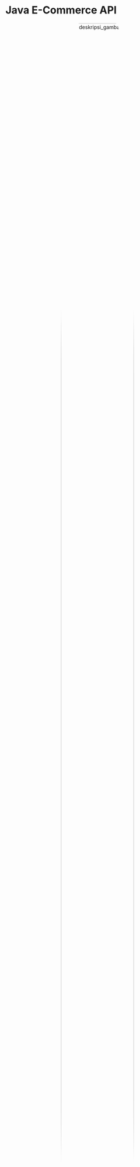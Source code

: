 # Java E-Commerce API

<p align = "center">
<img src = "./img/api.jpg" alt="deskripsi_gambar" style="width: 200px; height: 100%; border-radius: 25%; object-fit: cover">
</p>

## Table of Content

- [About](#about)
- [Identitas](#identitas)
- [Folder Structure](#folder)
- [Library and Module](#library) 
- [Spesifikasi API](#spesifikasi) 
    - [GET Method](#get)
    - [POST Method](#post)
    - [PUT Method](#put)
    - [DELETE Method](#delete)

## About <a name="about"></a>

Java E-commerce API adalah program sederhana yang menyediakan layanan backend untuk aplikasi e-commerce. Program ini memungkinkan aplikasi klien untuk berinteraksi dengan API untuk mengakses dan mengelola data produk, pelanggan, dan pesanan dalam sistem e-commerce.

Program ini dibuat menggunakan Vanilla Java dan bertujuan untuk mengelola data dari database ecommerce melalui penggunaan method GET, POST, PUT, dan DELETE.

Project ini bertujuan untuk memenuhi salah satu tugas dari matakuliah Pemrograman Berbasis Objek - Teknologi Informasi - Universitas Udayana - 2023

## Identitas <a name="identitas"></a>

Nama    : I Putu Eka Putra Juniawan

NIM     : 2205551087

Matkul  : Pemrograman Berbasis Objek (E)

## Folder Structure <a name="folder"></a>

Projek ini terdiri dari beberapa folder sebagai berikut

- `.vscode`: folder untuk menyimpan konfigurasi projek
- `bin`: folder untuk menyimpan file-file biner yang dihasilkan dari proses kompilasi source code Java
- `img`: folder untuk menyimpan gambar-gambar hasil pengujian program
- `lib`: folder untuk menyimpan library
- `Sqlite`: folder untuk menyimpan database
- `src`: folder untuk menyimpan kode program

## Library and Module <a name="library"></a>

`Java E-Commerce API` ini dibangun menggunakan beberapa library modul di antaranya [jackson-databind](https://mvnrepository.com/artifact/com.fasterxml.jackson.core/jackson-databind), [json](https://mvnrepository.com/artifact/org.json/json), dan [sqlite](https://mvnrepository.com/artifact/org.xerial/sqlite-jdbc), 

## Spesifikasi API <a name="spesifikasi"></a>

API ini dapat menjalankan 4 perintah, di antaranya:

### GET <a name="get"></a>

Perintah GET bertujuan untuk mengambil data dari tabel, baik semua data maupun data dengan kondisi tertentu

-   **`localhost:8087/{table}`**

Path untuk GET melihat semua data dalam tabel **`table`**

-   **`localhost:8087/{table}/{id}`**

Path untuk GET melihat semua data dalam tabel **`table`** dengan id **`id`**

-   **`localhost:8087/{table}?{query}`**

Path untuk GET melihat semua data dalam tabel **`table`** dengan kondisi pada **`query`**

#### GET table users

-   **`localhost:8087/users`**

<p align = "center">
<img src = "./img/4.png" alt="deskripsi_gambar" style="width: 300px; height: auto">
</br>
Menampilkan semua data users
</p>

-   **`localhost:8087/users/1`**

<p align = "center">
<img src = "./img/5.png" alt="deskripsi_gambar" style="width: 300px; height: auto">
</br>
Menampilkan users dengan id = 1
</p>

-   **`localhost:8087/users/2`**

<p align = "center">
<img src = "./img/6.png" alt="deskripsi_gambar" style="width: 300px; height: auto">
</br>
Menampilkan users dengan id = 2
</p>

-   **`localhost:8087/users/3`**

<p align = "center">
<img src = "./img/7.png" alt="deskripsi_gambar" style="width: 300px; height: auto">
</br>
Menampilkan users dengan id = 3
</p>

-   **`localhost:8087/users?tipe="Buyer"`**

<p align = "center">
<img src = "./img/8.png" alt="deskripsi_gambar" style="width: 300px; height: auto">
</br>
Menampilkan users dengan tipe buyer
</p>

-   **`localhost:8087/users?tipe="Seller"`**

<p align = "center">
<img src = "./img/9.png" alt="deskripsi_gambar" style="width: 300px; height: auto">
</br>
Menampilkan users dengan tipe seller
</p>

-   **`localhost:8087/users?first_name="Emily"`**

<p align = "center">
<img src = "./img/10.png" alt="deskripsi_gambar" style="width: 300px; height: auto">
</br>
Menampilkan users dengan nama depan Emily
</p>

-   **`localhost:8087/users?last_name="Wilson"`**

<p align = "center">
<img src = "./img/11.png" alt="deskripsi_gambar" style="width: 300px; height: auto">
</br>
Menampilkan users dengan nama belakang Wilson
</p>

#### GET table addresses

-   **`localhost:8087/addresses`**

<p align = "center">
<img src = "./img/12.png" alt="deskripsi_gambar" style="width: 300px; height: auto">
</br>
Menampilkan semua data addresses
</p>

-   **`localhost:8087/addresses/1`**

<p align = "center">
<img src = "./img/13.png" alt="deskripsi_gambar" style="width: 300px; height: auto">
</br>
Menampilkan data addresses dengan id = 1
</p>

-   **`localhost:8087/addresses/2`**

<p align = "center">
<img src = "./img/14.png" alt="deskripsi_gambar" style="width: 300px; height: auto">
</br>
Menampilkan data addresses dengan id = 2
</p>

-   **`localhost:8087/addresses/9`**

<p align = "center">
<img src = "./img/15.png" alt="deskripsi_gambar" style="width: 300px; height: auto">
</br>
Menampilkan data addresses dengan id = 9
</p>

-   **`localhost:8087/addresses?city="Medan"`**

<p align = "center">
<img src = "./img/16.png" alt="deskripsi_gambar" style="width: 300px; height: auto">
</br>
Menampilkan data addresses dengan alamat kota Medan
</p>

-   **`localhost:8087/addresses?tipe="Kantor"`**

<p align = "center">
<img src = "./img/17.png" alt="deskripsi_gambar" style="width: 300px; height: auto">
</br>
Menampilkan data addresses dengan tipe kantor
</p>

-   **`localhost:8087/addresses?province="Jawa Timur"`**

<p align = "center">
<img src = "./img/18.png" alt="deskripsi_gambar" style="width: 300px; height: auto">
</br>
Menampilkan data addresses dengan provinsi Jawa Timur
</p>

#### GET table products

-   **`localhost:8087/products"`**

<p align = "center">
<img src = "./img/19.png" alt="deskripsi_gambar" style="width: 300px; height: auto">
</br>
Menampilkan semua data products
</p>

-   **`localhost:8087/products/1"`**

<p align = "center">
<img src = "./img/20.png" alt="deskripsi_gambar" style="width: 300px; height: auto">
</br>
Menampilkan data products dengan id = 1
</p>

-   **`localhost:8087/products/2"`**

<p align = "center">
<img src = "./img/21.png" alt="deskripsi_gambar" style="width: 300px; height: auto">
</br>
Menampilkan data products dengan id = 2
</p>

-   **`localhost:8087/products/3"`**

<p align = "center">
<img src = "./img/22.png" alt="deskripsi_gambar" style="width: 300px; height: auto">
</br>
Menampilkan data products dengan id = 3
</p>

-   **`localhost:8087/products?title="Tas Backpack"`**

<p align = "center">
<img src = "./img/23.png" alt="deskripsi_gambar" style="width: 300px; height: auto">
</br>
Menampilkan data products dengan nama tas backpack
</p>

-   **`localhost:8087/products?stock<10`**

<p align = "center">
<img src = "./img/24.png" alt="deskripsi_gambar" style="width: 300px; height: auto">
</br>
Menampilkan data products dengan stok < 10
</p>

-   **`localhost:8087/products?price>750000`**

<p align = "center">
<img src = "./img/25.png" alt="deskripsi_gambar" style="width: 300px; height: auto">
</br>
Menampilkan data products dengan harga > 750000
</p>

#### GET table orders

-   **`localhost:8087/orders`**

<p align = "center">
<img src = "./img/26.png" alt="deskripsi_gambar" style="width: 300px; height: auto">
</br>
Menampilkan semua data orders
</p>

-   **`localhost:8087/orders/1`**

<p align = "center">
<img src = "./img/27.png" alt="deskripsi_gambar" style="width: 300px; height: auto">
</br>
Menampilkan data orders dengan id = 1
</p>

-   **`localhost:8087/orders/2`**

<p align = "center">
<img src = "./img/28.png" alt="deskripsi_gambar" style="width: 300px; height: auto">
</br>
Menampilkan data orders dengan id = 2
</p>

-   **`localhost:8087/orders/3`**

<p align = "center">
<img src = "./img/29.png" alt="deskripsi_gambar" style="width: 300px; height: auto">
</br>
Menampilkan data orders dengan id = 3
</p>

-   **`localhost:8087/orders?total<200000`**

<p align = "center">
<img src = "./img/30.png" alt="deskripsi_gambar" style="width: 300px; height: auto">
</br>
Menampilkan data orders dengan total < 200000
</p>

-   **`localhost:8087/orders?is_paid=false`**

<p align = "center">
<img src = "./img/31.png" alt="deskripsi_gambar" style="width: 300px; height: auto">
</br>
Menampilkan data orders dengan status pembayaran false (belum melakukan pembayaran)
</p>

-   **`localhost:8087/orders?discount>175000`**

<p align = "center">
<img src = "./img/32.png" alt="deskripsi_gambar" style="width: 300px; height: auto">
</br>
Menampilkan data orders dengan diskon > 175000
</p>

#### GET table order_details

-   **`localhost:8087/order_details`**

<p align = "center">
<img src = "./img/33.png" alt="deskripsi_gambar" style="width: 300px; height: auto">
</br>
Menampilkan semua data order detail
</p>

-   **`localhost:8087/order_details/1`**

<p align = "center">
<img src = "./img/34.png" alt="deskripsi_gambar" style="width: 300px; height: auto">
</br>
Menampilkan data order detail dengan id = 1
</p>

-   **`localhost:8087/order_details/2`**

<p align = "center">
<img src = "./img/35.png" alt="deskripsi_gambar" style="width: 300px; height: auto">
</br>
Menampilkan data order detail dengan id = 2
</p>

-   **`localhost:8087/order_details/3`**

<p align = "center">
<img src = "./img/36.png" alt="deskripsi_gambar" style="width: 300px; height: auto">
</br>
Menampilkan data order detail dengan id = 3
</p>

-   **`localhost:8087/order_details?quantity=3`**

<p align = "center">
<img src = "./img/37.png" alt="deskripsi_gambar" style="width: 300px; height: auto">
</br>
Menampilkan data order detail dengan banyak barang = 3
</p>

-   **`localhost:8087/order_details?price>265000`**

<p align = "center">
<img src = "./img/38.png" alt="deskripsi_gambar" style="width: 300px; height: auto">
</br>
Menampilkan data order detail dengan harga > 265000
</p>

-   **`localhost:8087/order_details?product=4`**

<p align = "center">
<img src = "./img/39.png" alt="deskripsi_gambar" style="width: 300px; height: auto">
</br>
Menampilkan data order detail dengan kode produk = 4
</p>

#### GET table reviews

-   **`localhost:8087/reviews`**

<p align = "center">
<img src = "./img/40.png" alt="deskripsi_gambar" style="width: 300px; height: auto">
</br>
Menampilkan semua data reviews
</p>

-   **`localhost:8087/reviews/1`**

<p align = "center">
<img src = "./img/41.png" alt="deskripsi_gambar" style="width: 300px; height: auto">
</br>
Menampilkan data reviews dengan id = 1
</p>

-   **`localhost:8087/reviews/2`**

<p align = "center">
<img src = "./img/42.png" alt="deskripsi_gambar" style="width: 300px; height: auto">
</br>
Menampilkan data reviews dengan id = 2
</p>

-   **`localhost:8087/reviews/3`**

<p align = "center">
<img src = "./img/43.png" alt="deskripsi_gambar" style="width: 300px; height: auto">
</br>
Menampilkan data reviews dengan id = 3
</p>

-   **`localhost:8087/reviews?star=5`**

<p align = "center">
<img src = "./img/44.png" alt="deskripsi_gambar" style="width: 300px; height: auto">
</br>
Menampilkan data reviews bintang 5
</p>

-   **`localhost:8087/reviews?description="Produk tidak sesuai gambar"`**

<p align = "center">
<img src = "./img/45.png" alt="deskripsi_gambar" style="width: 300px; height: auto">
</br>
Menampilkan data reviews dengan deskripsi tertentu
</p>

### POST <a name="post"></a>

Perintah POST bertujuan untuk menyimpan data ke dalam tabel

### PUT <a name="put"></a>

Perintah PUT bertujuan untuk memodifikasi data dalam tabel

### DELETE <a name="delete"></a>

Perintah DELETE bertujuan untuk menghapus data dari tabel, baik semua data maupun data dengan kondisi tertentu

### Error Condition <a name="error"></a>

Jika suatu kondisi yang dilakukan terhadap program tidak terpenuhi, maka akan muncul status code dan message dalam format json seperti berikut

#### Method yang diizinkan hanya GET, POST, PUT, dan DELETE

-   **`PATCH localhost:8087/{table}"`**

<p align = "center">
<img src = "./img/1.png" alt="deskripsi_gambar" style="width: 300px; height: auto">
</br>
Error message ketika menggunakan method PATCH
</p>

-   **`OPTIONS localhost:8087/{table}"`**

<p align = "center">
<img src = "./img/2.png" alt="deskripsi_gambar" style="width: 300px; height: auto">
</br>
Error message ketika menggunakan method OPTIONS
</p>

#### Validasi table name

-   **`GET localhost:8087/{invalid-table-name}"`**

<p align = "center">
<img src = "./img/3.png" alt="deskripsi_gambar" style="width: 300px; height: auto">
</br>
Error message ketika menggunakan nama tabel yang tidak tersedia
</p>